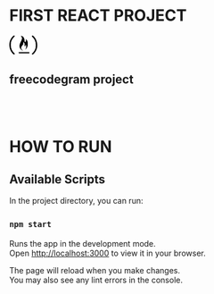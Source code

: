 #   FIRST REACT PROJECT 

<img src="freecodegram.png" width="50px">

## freecodegram project
<br></br>

# HOW TO RUN
## Available Scripts

In the project directory, you can run:

### `npm start`

Runs the app in the development mode.\
Open [http://localhost:3000](http://localhost:3000) to view it in your browser.

The page will reload when you make changes.\
You may also see any lint errors in the console.
